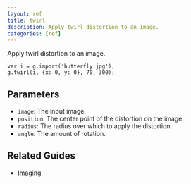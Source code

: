 ```yaml
---
layout: ref
title: twirl
description: Apply twirl distortion to an image.
categories: [ref]
---
```

Apply twirl distortion to an image.

    var i = g.import('butterfly.jpg');
    g.twirl(i, {x: 0, y: 0}, 70, 300);

## Parameters
- `image`: The input image.
- `position`: The center point of the distortion on the image.
- `radius`: The radius over which to apply the distortion.
- `angle`: The amount of rotation.

## Related Guides
- [Imaging](../guide/image.html)
